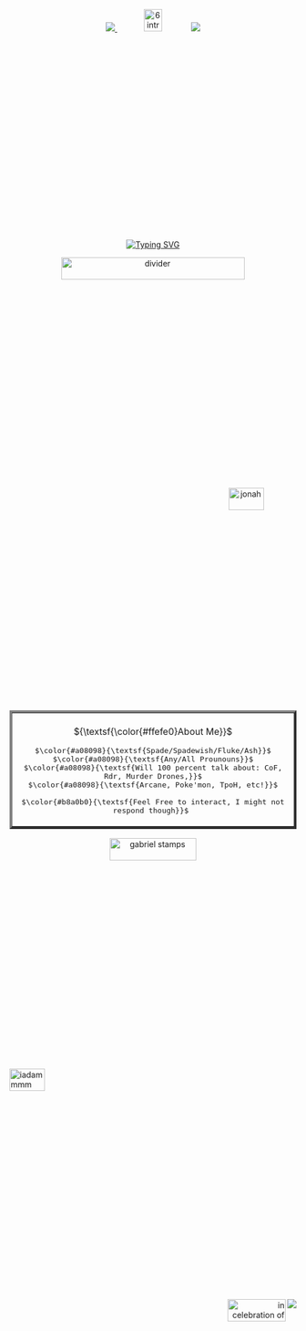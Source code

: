    <div align="center">


 
![](https://64.media.tumblr.com/d994291e9aebe614969af568ade920c5/8159f1c97a16f9d2-c8/s75x75_c1/f98cd90fdfc8cac9ab415e763430cba73a71c70e.webp)<a href="https://bythorneparanormal.neocities.org/">
<img src="https://64.media.tumblr.com/b183029d53702e40450107b605416f19/df0de43420ded550-88/s250x400/e415a628c31d8f86b6b30065337ad49bfbbfff23.gifv" width="25%" height="10%" alt="6 intr" title="I know what you want and I know what you're trying to do... I'm not afraid of you."></a>
![](https://64.media.tumblr.com/d994291e9aebe614969af568ade920c5/8159f1c97a16f9d2-c8/s75x75_c1/f98cd90fdfc8cac9ab415e763430cba73a71c70e.webp)

<a href="https://git.io/typing-svg"><img src="https://readme-typing-svg.demolab.com?font=Coral+Pixels&size=15&duration=700&pause=10&color=FFFFFF&center=true&multiline=true&width=435&height=75&lines=distraught+at+the+sight+of+her+missing+infant;distraught+at+the+sight+of+her+missing+infant;distraught+at+the+sight+of+her+missing+infant;distraught+at+the+sight+of+her+missing+infant" alt="Typing SVG" title="distraught at the sight of her missing infant" /></a>


<img src="https://64.media.tumblr.com/8d17a6952d6dd3677bc5039817142fb8/61657c34ff07b6cd-65/s400x600/a2cd7dd99b316e86d9886c84990d215e5bdb90c1.pnj" width="80%" height="10%" alt="divider"></a>

<img src="https://64.media.tumblr.com/d8b262358bfb7ff649f0ffe5590f7532/708611b23124556d-64/s1280x1920/29444c81fb4674bfc84093cbae7b0be07cb641cc.pnj" width="35%" height="10%" alt="jonah" align="right" title="OH MY GOD BEHIND YOU"></a>

<table border="4">
     <tr>
       <td>
         <br>
         <div align="center">
         ${\textsf{\color{#ffefe0}About Me}}$ 
<p align="center"> <kbd>$\color{#a08098}{\textsf{Spade/Spadewish/Fluke/Ash}}$<br>$\color{#a08098}{\textsf{Any/All Prounouns}}$<br>$\color{#a08098}{\textsf{Will 100 percent talk about: CoF, Rdr, Murder Drones,}}$<br>$\color{#a08098}{\textsf{Arcane, Poke'mon, TpoH, etc!}}$<br><br>$\color{#b8a0b0}{\textsf{Feel Free to interact, I might not respond though}}$&nbsp;</kbd> 
     <br>
    </td>
  </tr>
</table>
<img src="https://64.media.tumblr.com/2c0ef705a970fc57b4b437d0b1692102/3c7def55ef5f3093-4b/s1280x1920/64e67bdcddc13264a29e0084d1ee4996b80fdc27.pnj"  width="55%" height="10%"  alt="gabriel stamps" title="Art by: DRAXXOM on twt"></a>

</div>

   
   <img src="https://cdn.discordapp.com/attachments/1229954482591502399/1402932957534228531/20534106145173a2c6b9a430228b0600.jpg?ex=6895b6a2&is=68946522&hm=4cf46894761476c1efdc91217129f42d971e48cb3104bf5a824eaa38635a5d5c&" width="35%" height="10%" align="center" alt="iadammmm" title="Art by: DRAXXOM on twt"></a>

</div>

   <div align="right">
      
   <p align="center"><img src="https://komarev.com/ghpvc/?username=METALGRAVE&color=a08098&style=for-the-badge&label=VICTIMS" align="right"></p>
   <img src="https://64.media.tumblr.com/cc72dcbb0f36b3277b050b6e9ce0af85/c2c0ed747b170e07-b6/s1280x1920/b1404c1807e80f0fb28fa7e0eed0ae41f59541d9.pnj" width="45%" height="10%" align="right" alt="in celebration of life" title="Art by: DRAXXOM on twt"></a>













